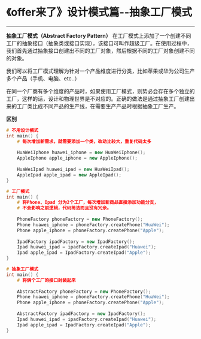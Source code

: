 # 《offer来了》设计模式篇--抽象工厂模式
----

**抽象工厂模式（Abstract Factory Pattern）**
在工厂模式上添加了一个创建不同工厂的抽象接口（抽象类或接口实现），该接口可叫作超级工厂。在使用过程中，我们首先通过抽象接口创建出不同的工厂对象，然后根据不同的工厂对象创建不同的对象。

我们可以将工厂模式理解为针对一个产品维度进行分类，比如苹果或华为公司生产多个产品（手机、电脑、etc..）

在同一个厂商有多个维度的产品时，如果使用工厂模式，则势必会存在多个独立的工厂，这样的话，设计和物理世界是不对应的。正确的做法是通过抽象工厂创建出来的工厂类比成不同产品的生产线，在需要生产产品时根据抽象工厂生产。

**区别**

```c++
# 不用设计模式
int main() {
    # 每次增加新需求，就需要添加一个类，改动比较大，重复代码太多
    
    HuaWeiIphone huawei_iphone = new HuaWeiIphone();
    AppleIphone apple_iphone = new AppleIphone();
    
    HuaWeiIpad huawei_ipad = new HuaWeiIpad();
    AppleIpad apple_ipad = new AppleIpad();
}
```

```c++
# 工厂模式
int main() {
    # 将Phone、Ipad 分为2个工厂，每次增加新商品直接添加功能分支，
    # 不会影响之前逻辑，代码简洁而且没有冗余。
    
    PhoneFactory phoneFactory = new PhoneFactory();
    Phone huawei_iphone = phoneFactory.createPhone("HuaWei");
    Phone apple_iphone = phoneFactory.createPhone("Apple");
    
    IpadFactory ipadFactory = new IpadFactory();
    Ipad huawei_ipad = ipadFactory.createIpad("Huawei");
    Ipad apple_ipad = IpadFactory.createIpad("Apple");
}
```

```c++
# 抽象工厂模式
int main() {
    # 将俩个工厂的接口封装起来
    
    AbstractFactory phoneFactory = new PhoneFactory();
    Phone huawei_iphone = phoneFactory.createPhone("HuaWei");
    Phone apple_iphone = phoneFactory.createPhone("Apple");
    
    AbstractFactory ipadFactory = new IpadFactory();
    Ipad huawei_ipad = ipadFactory.createIpad("Huawei");
    Ipad apple_ipad = IpadFactory.createIpad("Apple");
}
```
